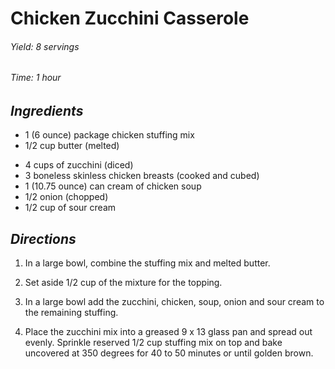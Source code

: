 # Chicken Zucchini Casserole

######  Yield: 8 servings
######  Time: 1 hour

##  *Ingredients*

- 1 (6 ounce) package chicken stuffing mix
- 1/2 cup butter (melted)
<!---->
- 4 cups of zucchini (diced)
- 3 boneless skinless chicken breasts (cooked and cubed)
- 1 (10.75 ounce) can cream of chicken soup
- 1/2 onion (chopped)
- 1/2 cup of sour cream

##  *Directions*

1. In a large bowl, combine the stuffing mix and melted butter.

2. Set aside 1/2 cup of the mixture for the topping.

3. In a large bowl add the zucchini, chicken, soup, onion and sour cream to the remaining stuffing.

4. Place the zucchini mix into a greased 9 x 13 glass pan and spread out evenly. Sprinkle reserved 1/2 cup stuffing mix on top and bake uncovered at 350 degrees for 40 to 50 minutes or until golden brown.